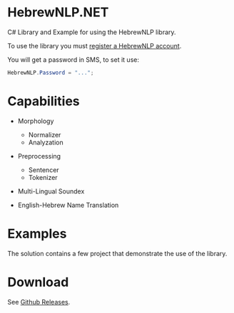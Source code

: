 # HebrewNLP.NET
C# Library and Example for using the HebrewNLP library.

To use the library you must [register a HebrewNLP account](http://hebrew-nlp.co.il/registration).

You will get a password in SMS, to set it use:
```cs
HebrewNLP.Password = "...";
```

# Capabilities 
- Morphology
	- Normalizer
	- Analyzation

- Preprocessing
	- Sentencer
	- Tokenizer
	
- Multi-Lingual Soundex

- English-Hebrew Name Translation

# Examples

The solution contains a few project that demonstrate the use of the library.

# Download

See [Github Releases](https://github.com/HebrewNLP/HebrewNLP.NET/releases/tag/1.4.1).
